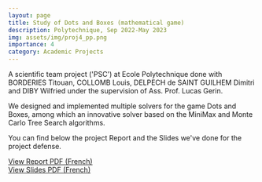 ```yaml
---
layout: page
title: Study of Dots and Boxes (mathematical game)
description: Polytechnique, Sep 2022-May 2023
img: assets/img/proj4_pp.png
importance: 4
category: Academic Projects
---
```


A scientific team project ('PSC') at Ecole Polytechnique done with BORDERIES Titouan, COLLOMB Louis, DELPECH de SAINT GUILHEM Dimitri and DIBY Wilfried under the supervision of Ass. Prof. Lucas Gerin.

We designed and implemented multiple solvers for the game Dots and Boxes, among which an innovative solver based on the MiniMax and Monte Carlo Tree Search algorithms.

You can find below the project Report and the Slides we've done for the project defense.

<div class="mt-4">
    <a href="../../assets/pdf/PSC MAP08_rapport.pdf" class="btn btn-primary" target="_blank">
        View Report PDF (French)
    </a>
</div>

<div class="mt-4">
    <a href="../../assets/pdf/PSC MAP08 Slides.pdf" class="btn btn-primary" target="_blank">
        View Slides PDF (French)
    </a>
</div>